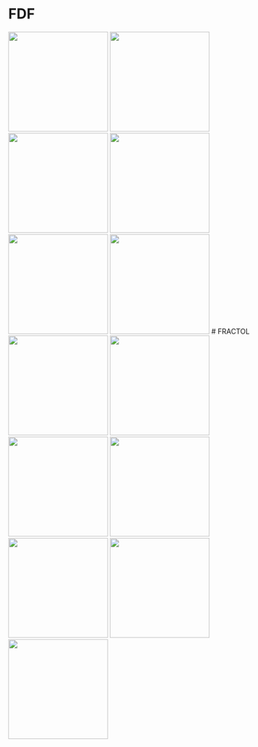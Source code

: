 # FDF
<img src="https://github.com/svelhinh/42_stages/blob/master/images/fdf/australia.png" width="200">
<img src="https://github.com/svelhinh/42_stages/blob/master/images/fdf/joconde.png" width="200">
<img src="https://github.com/svelhinh/42_stages/blob/master/images/fdf/julia.png" width="200">
<img src="https://github.com/svelhinh/42_stages/blob/master/images/fdf/mandelbrot.png" width="200">
<img src="https://github.com/svelhinh/42_stages/blob/master/images/fdf/martinique.png" width="200">
<img src="https://github.com/svelhinh/42_stages/blob/master/images/fdf/terrain.png" width="200">
# FRACTOL
<img src="https://github.com/svelhinh/42_stages/blob/master/images/fractol/mandelbrot.png" width="200">
<img src="https://github.com/svelhinh/42_stages/blob/master/images/fractol/julia.png" width="200">
<img src="https://github.com/svelhinh/42_stages/blob/master/images/fractol/eye.png" width="200">
<img src="https://github.com/svelhinh/42_stages/blob/master/images/fractol/illuminati.png" width="200">
<img src="https://github.com/svelhinh/42_stages/blob/master/images/fractol/salad.png" width="200">
<img src="https://github.com/svelhinh/42_stages/blob/master/images/fractol/star.png" width="200">
<img src="https://github.com/svelhinh/42_stages/blob/master/images/fractol/waterdrop.png" width="200">
